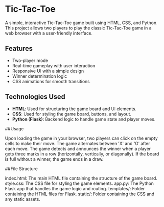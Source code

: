 # Tic-Tac-Toe

A simple, interactive Tic-Tac-Toe game built using HTML, CSS, and Python. This project allows two players to play the classic Tic-Tac-Toe game in a web browser with a user-friendly interface.

## Features

- Two-player mode
- Real-time gameplay with user interaction
- Responsive UI with a simple design
- Winner determination logic
- CSS animations for smooth transitions

## Technologies Used

- **HTML**: Used for structuring the game board and UI elements.
- **CSS**: Used for styling the game board, buttons, and layout.
- **Python (Flask)**: Backend logic to handle game state and player moves.

##Usage

Upon loading the game in your browser, two players can click on the empty cells to make their move.
The game alternates between 'X' and 'O' after each move.
The game detects and announces the winner when a player gets three marks in a row (horizontally, vertically, or diagonally).
If the board is full without a winner, the game ends in a draw.

##File Structure

index.html: The main HTML file containing the structure of the game board.
style.css: The CSS file for styling the game elements.
app.py: The Python Flask app that handles the game logic and routing.
templates/: Folder containing the HTML files for Flask.
static/: Folder containing the CSS and any static assets.


